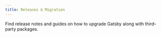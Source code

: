 ```yaml
---
title: Releases & Migration
---
```


Find release notes and guides on how to upgrade Gatsby along with third-party packages.

<GuideList slug={props.slug} />
